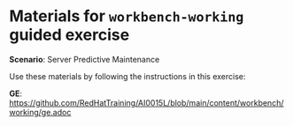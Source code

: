 # Materials for `workbench-working` guided exercise

**Scenario**: Server Predictive Maintenance

Use these materials by following the instructions in this exercise:

**GE**: https://github.com/RedHatTraining/AI0015L/blob/main/content/workbench/working/ge.adoc
